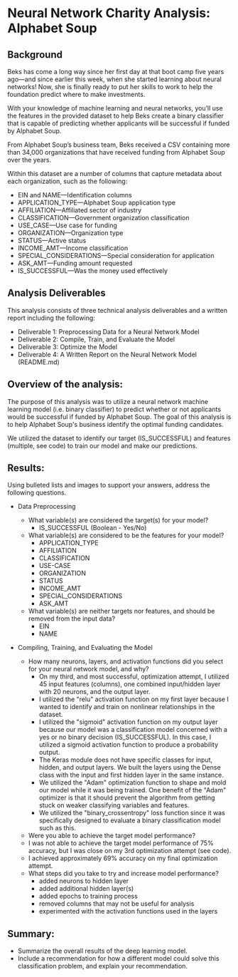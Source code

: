 # Neural Network Charity Analysis: Alphabet Soup

## Background
Beks has come a long way since her first day at that boot camp five years ago—and since earlier this week, when she started learning about neural networks! Now, she is finally ready to put her skills to work to help the foundation predict where to make investments.

With your knowledge of machine learning and neural networks, you’ll use the features in the provided dataset to help Beks create a binary classifier that is capable of predicting whether applicants will be successful if funded by Alphabet Soup.

From Alphabet Soup’s business team, Beks received a CSV containing more than 34,000 organizations that have received funding from Alphabet Soup over the years. 

Within this dataset are a number of columns that capture metadata about each organization, such as the following:

- EIN and NAME—Identification columns
- APPLICATION_TYPE—Alphabet Soup application type
- AFFILIATION—Affiliated sector of industry
- CLASSIFICATION—Government organization classification
- USE_CASE—Use case for funding
- ORGANIZATION—Organization type
- STATUS—Active status
- INCOME_AMT—Income classification
- SPECIAL_CONSIDERATIONS—Special consideration for application
- ASK_AMT—Funding amount requested
- IS_SUCCESSFUL—Was the money used effectively

## Analysis Deliverables
This analysis consists of three technical analysis deliverables and a written report including the following: 

- Deliverable 1: Preprocessing Data for a Neural Network Model
- Deliverable 2: Compile, Train, and Evaluate the Model
- Deliverable 3: Optimize the Model
- Deliverable 4: A Written Report on the Neural Network Model (README.md)

## Overview of the analysis: 
The purpose of this analysis was to utilize a neural network machine learning model (i.e. binary classifier) to predict whether or not applicants would be successful if funded by Alphabet Soup. The goal of this analysis is to help Alphabet Soup's business identify the optimal funding candidates. 

We utilized the dataset to identify our target (IS_SUCCESSFUL) and features (multiple, see code) to train our model and make our predictions. 

## Results: 

Using bulleted lists and images to support your answers, address the following questions.

- Data Preprocessing
  - What variable(s) are considered the target(s) for your model? 
    - IS_SUCCESSFUL (Boolean - Yes/No)
  - What variable(s) are considered to be the features for your model?
    - APPLICATION_TYPE
    - AFFILIATION
    - CLASSIFICATION
    - USE-CASE
    - ORGANIZATION
    - STATUS
    - INCOME_AMT
    - SPECIAL_CONSIDERATIONS
    - ASK_AMT
  - What variable(s) are neither targets nor features, and should be removed from the input data?
    - EIN
    - NAME

- Compiling, Training, and Evaluating the Model
  - How many neurons, layers, and activation functions did you select for your neural network model, and why?
    - On my third, and most successful, optimization attempt, I utilized 45 input features (columns), one combined input/hidden layer with 20 neurons, and the output layer. 
    - I utilized the "relu" activation function on my first layer because I wanted to identify and train on nonlinear relationships in the dataset. 
    - I utilized the "sigmoid" activation function on my output layer because our model was a classification model concerned with a yes or no binary decision (IS_SUCCESSFUL). In this case, I utilized a sigmoid activation function to produce a probability output.  
    - The Keras module does not have specific classes for input, hidden, and output layers. We built the layers using the Dense class with the input and first hidden layer in the same instance. 
    - We utilized the "Adam" optimization function to shape and mold our model while it was being trained. One benefit of the "Adam" optimizer is that it should prevent the algorithm from getting stuck on weaker classifying variables and features. 
    - We utilized the "binary_crossentropy" loss function since it was specifically designed to evaluate a binary classification model such as this. 
  - Were you able to achieve the target model performance?
   - I was not able to achieve the target model performance of 75% accuracy, but I was close on my 3rd optimization attempt (see code). 
   - I achieved approximately 69% accuracy on my final optimization attempt. 
  - What steps did you take to try and increase model performance?
    - added neurons to hidden layer
    - added additional hidden layer(s)
    - added epochs to training process
    - removed columns that may not be useful for analysis
    - experimented with the activation functions used in the layers

## Summary: 

- Summarize the overall results of the deep learning model. 
- Include a recommendation for how a different model could solve this classification problem, and explain your recommendation.
